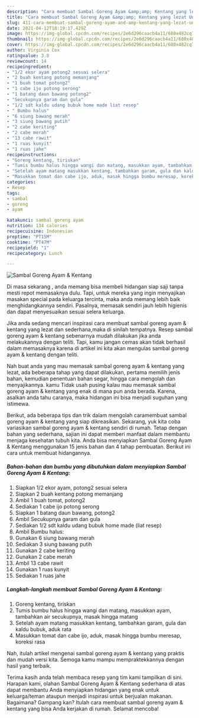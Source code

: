 ```yaml
---
description: "Cara membuat Sambal Goreng Ayam &amp;amp; Kentang yang lezat Untuk Jualan"
title: "Cara membuat Sambal Goreng Ayam &amp;amp; Kentang yang lezat Untuk Jualan"
slug: 411-cara-membuat-sambal-goreng-ayam-and-amp-kentang-yang-lezat-untuk-jualan
date: 2021-04-12T18:19:17.429Z
image: https://img-global.cpcdn.com/recipes/2e6d296caacb4a11/680x482cq70/sambal-goreng-ayam-kentang-foto-resep-utama.jpg
thumbnail: https://img-global.cpcdn.com/recipes/2e6d296caacb4a11/680x482cq70/sambal-goreng-ayam-kentang-foto-resep-utama.jpg
cover: https://img-global.cpcdn.com/recipes/2e6d296caacb4a11/680x482cq70/sambal-goreng-ayam-kentang-foto-resep-utama.jpg
author: Virginia Cox
ratingvalue: 3.8
reviewcount: 14
recipeingredient:
- "1/2 ekor ayam potong2 sesuai selera"
- "2 buah kentang potong memanjang"
- "1 buah tomat potong2"
- "1 cabe ijo potong serong"
- "1 batang daun bawang potong2"
- "Secukupnya garam dan gula"
- "1/2 sdt kaldu udang bubuk home made liat resep"
- " Bumbu halus"
- "6 siung bawang merah"
- "3 siung bawang putih"
- "2 cabe keriting"
- "2 cabe merah"
- "13 cabe rawit"
- "1 ruas kunyit"
- "1 ruas jahe"
recipeinstructions:
- "Goreng kentang, tiriskan"
- "Tumis bumbu halus hingga wangi dan matang, masukkan ayam, tambahkan air secukupnya, masak hingga matang"
- "Setelah ayam matang masukkan kentang, tambahkan garam, gula dan kaldu bubuk, aduk rata"
- "Masukkan tomat dan cabe ijo, aduk, masak hingga bumbu meresap, koreksi rasa"
categories:
- Resep
tags:
- sambal
- goreng
- ayam

katakunci: sambal goreng ayam 
nutrition: 134 calories
recipecuisine: Indonesian
preptime: "PT15M"
cooktime: "PT47M"
recipeyield: "1"
recipecategory: Lunch

---
```



![Sambal Goreng Ayam &amp; Kentang](https://img-global.cpcdn.com/recipes/2e6d296caacb4a11/680x482cq70/sambal-goreng-ayam-kentang-foto-resep-utama.jpg)

Di masa  sekarang , anda memang bisa membeli hidangan siap saji tanpa mesti repot memasaknya dulu. Tapi, untuk mereka yang ingin menyajikan masakan special pada keluarga tercinta, maka anda memang lebih baik menghidangkannya sendiri. Pasalnya, memasak sendiri jauh lebih higienis dan dapat menyesuaikan sesuai selera keluarga.

Jika anda sedang mencari inspirasi cara membuat sambal goreng ayam &amp; kentang yang lezat dan sederhana,maka di sinilah tempatnya. Resep sambal goreng ayam &amp; kentang  sebenarnya mudah dilakukan jika anda melakukannya dengan teliti. Tapi, kamu jangan cemas akan tidak berhasil dalam memasaknya 
karena di artikel ini kita akan mengulas sambal goreng ayam &amp; kentang dengan teliti.  



Nah buat anda yang mau memasak sambal goreng ayam &amp; kentang yang lezat, ada beberapa tahap yang dapat dilakukan, pertama memilih jenis bahan, kemudian penentuan bahan segar, hingga cara mengolah dan menyajikannya. kamu Tidak usah pusing kalau mau memasak sambal goreng ayam &amp; kentang yang enak di mana pun anda berada. Karena, asalkan anda  tahu caranya, maka hidangan ini bisa menjadi suguhan yang istimewa.

Berikut, ada beberapa tips dan trik dalam mengolah caramembuat sambal goreng ayam &amp; kentang yang siap dikreasikan. Sekarang, yuk kita coba variasikan sambal goreng ayam &amp; kentang sendiri di rumah. Tetap dengan bahan yang sederhana, sajian ini dapat memberi manfaat dalam membantu menjaga kesehatan tubuh kita. Anda bisa menyiapkan Sambal Goreng Ayam &amp; Kentang menggunakan 15 jenis bahan dan 4 tahap pembuatan. Berikut ini cara untuk membuat hidangannya.

<!--inarticleads1-->

##### Bahan-bahan dan bumbu yang dibutuhkan dalam menyiapkan Sambal Goreng Ayam &amp; Kentang:

1. Siapkan 1/2 ekor ayam, potong2 sesuai selera
1. Siapkan 2 buah kentang potong memanjang
1. Ambil 1 buah tomat, potong2
1. Sediakan 1 cabe ijo potong serong
1. Siapkan 1 batang daun bawang, potong2
1. Ambil Secukupnya garam dan gula
1. Sediakan 1/2 sdt kaldu udang bubuk home made (liat resep)
1. Ambil  Bumbu halus:
1. Gunakan 6 siung bawang merah
1. Sediakan 3 siung bawang putih
1. Gunakan 2 cabe keriting
1. Gunakan 2 cabe merah
1. Ambil 13 cabe rawit
1. Gunakan 1 ruas kunyit
1. Sediakan 1 ruas jahe




<!--inarticleads2-->

##### Langkah-langkah membuat Sambal Goreng Ayam &amp; Kentang:

1. Goreng kentang, tiriskan
1. Tumis bumbu halus hingga wangi dan matang, masukkan ayam, tambahkan air secukupnya, masak hingga matang
1. Setelah ayam matang masukkan kentang, tambahkan garam, gula dan kaldu bubuk, aduk rata
1. Masukkan tomat dan cabe ijo, aduk, masak hingga bumbu meresap, koreksi rasa




Nah, itulah artikel mengenai  sambal goreng ayam &amp; kentang  yang praktis dan mudah versi kita. Semoga kamu mampu mempraktekkannya dengan hasil yang terbaik. 

Terima kasih anda telah membaca resep yang tim kami tampilkan di sini. Harapan kami, olahan  Sambal Goreng Ayam &amp; Kentang sederhana di atas dapat membantu Anda menyiapkan hidangan yang enak untuk keluarga/teman ataupun menjadi inspirasi untuk berjualan makanan. Bagaimana? Gampang kan? Itulah cara membuat sambal goreng ayam &amp; kentang yang bisa Anda kerjakan di rumah. Selamat mencoba!

